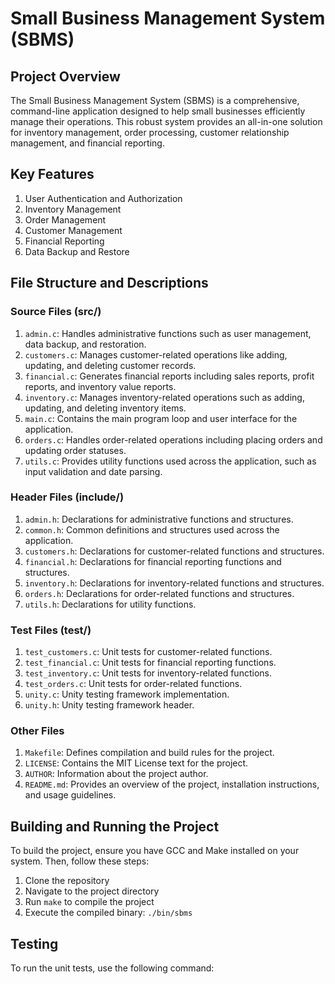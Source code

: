 # Small Business Management System (SBMS)

## Project Overview

The Small Business Management System (SBMS) is a comprehensive, command-line application designed to help small businesses efficiently manage their operations. This robust system provides an all-in-one solution for inventory management, order processing, customer relationship management, and financial reporting.

## Key Features

1. User Authentication and Authorization
2. Inventory Management
3. Order Management
4. Customer Management
5. Financial Reporting
6. Data Backup and Restore

## File Structure and Descriptions

### Source Files (src/)

1. `admin.c`: Handles administrative functions such as user management, data backup, and restoration.
2. `customers.c`: Manages customer-related operations like adding, updating, and deleting customer records.
3. `financial.c`: Generates financial reports including sales reports, profit reports, and inventory value reports.
4. `inventory.c`: Manages inventory-related operations such as adding, updating, and deleting inventory items.
5. `main.c`: Contains the main program loop and user interface for the application.
6. `orders.c`: Handles order-related operations including placing orders and updating order statuses.
7. `utils.c`: Provides utility functions used across the application, such as input validation and date parsing.

### Header Files (include/)

1. `admin.h`: Declarations for administrative functions and structures.
2. `common.h`: Common definitions and structures used across the application.
3. `customers.h`: Declarations for customer-related functions and structures.
4. `financial.h`: Declarations for financial reporting functions and structures.
5. `inventory.h`: Declarations for inventory-related functions and structures.
6. `orders.h`: Declarations for order-related functions and structures.
7. `utils.h`: Declarations for utility functions.

### Test Files (test/)

1. `test_customers.c`: Unit tests for customer-related functions.
2. `test_financial.c`: Unit tests for financial reporting functions.
3. `test_inventory.c`: Unit tests for inventory-related functions.
4. `test_orders.c`: Unit tests for order-related functions.
5. `unity.c`: Unity testing framework implementation.
6. `unity.h`: Unity testing framework header.

### Other Files

1. `Makefile`: Defines compilation and build rules for the project.
2. `LICENSE`: Contains the MIT License text for the project.
3. `AUTHOR`: Information about the project author.
4. `README.md`: Provides an overview of the project, installation instructions, and usage guidelines.

## Building and Running the Project

To build the project, ensure you have GCC and Make installed on your system. Then, follow these steps:

1. Clone the repository
2. Navigate to the project directory
3. Run `make` to compile the project
4. Execute the compiled binary: `./bin/sbms`

## Testing

To run the unit tests, use the following command:

